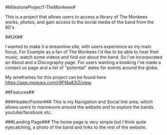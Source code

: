 
#MilestoneProject1-TheMonkees#

This is a project that allows users to access a library of The Monkees works, 
photos, and gain access to the social media of the band from the 60's

##UX##

I wanted to make it a streamline site, with users experience as my main focus,
For Example as a fan of The Monkees I'd like to be able to hear their music,
watch some videos and find out about the band. So i've incorporated an About
and a Discography page. For users wanting a booking i've made a contact us page
and a list of "potential" dates for events around the globe.

My wireframes for this project can be found here https://app.moqups.com/r9Ff4a83jZ/view


##Features##

###Header/Footer###
This is my Navigation and Social link area, which allows users to manoeuvre around
the website and to explore the bands youtube/facebook etc..

###Landing Page###
The home page is very simple but I think quite eyecatching, a photo of the band
and links to the rest of the website.

